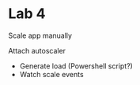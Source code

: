 # Lab 4
Scale app manually

Attach autoscaler
* Generate load (Powershell script?)
* Watch scale events